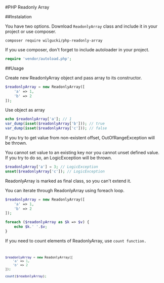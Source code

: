 #PHP Readonly Array

##Instalation

You have two options. Download <code>ReadonlyArray</code> class and include it in your project or use composer.

<code>composer require wilgucki/php-readonly-array</code>

If you use composer, don't forget to include autoloader in your project.

```php
require 'vendor/autoload.php';
```

##Usage

Create new ReadonlyArray object and pass array to its constructor.

```php
$readonlyArray = new ReadonlyArray([
    'a' => 1,
    'b' => 2
]);
```

Use object as array

```php
echo $readonlyArray['a']; // 1
var_dump(isset($readonlyArray['b'])); // true
var_dump(isset($readonlyArray['c'])); // false
```

If you try to get value from non-existent offset, OutOfRangeException will be thrown.

You cannot set value to an existing key nor you cannot unset defined value. If you try to do so, an LogicException will be thrown.

```php
$readonlyArray['a'] = 3; // LogicException
unset($readonlyArray['c']); // LogicException
```

ReadonlyArray is marked as final class, so you can't extend it.

You can iterate through ReadonlyArray using foreach loop.

```php
$readonlyArray = new ReadonlyArray([
    'a' => 1,
    'b' => 2
]);

foreach ($readonlyArray as $k => $v) {
    echo $k.' '.$v;
}
```

If you need to count elements of ReadonlyArray, use <code>count</count> function.

```php
$readonlyArray = new ReadonlyArray([
    'a' => 1,
    'b' => 2
]);

count($readonlyArray);
```
